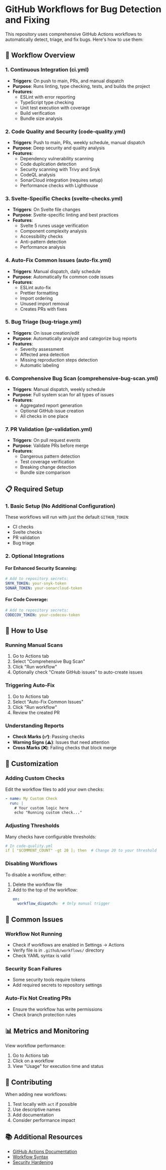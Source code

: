 # GitHub Workflows for Bug Detection and Fixing

This repository uses comprehensive GitHub Actions workflows to automatically detect, triage, and fix bugs. Here's how to use them:

## 🚀 Workflow Overview

### 1. **Continuous Integration (ci.yml)**
- **Triggers**: On push to main, PRs, and manual dispatch
- **Purpose**: Runs linting, type checking, tests, and builds the project
- **Features**:
  - ESLint with error reporting
  - TypeScript type checking
  - Unit test execution with coverage
  - Build verification
  - Bundle size analysis

### 2. **Code Quality and Security (code-quality.yml)**
- **Triggers**: Push to main, PRs, weekly schedule, manual dispatch
- **Purpose**: Deep security and quality analysis
- **Features**:
  - Dependency vulnerability scanning
  - Code duplication detection
  - Security scanning with Trivy and Snyk
  - CodeQL analysis
  - SonarCloud integration (requires setup)
  - Performance checks with Lighthouse

### 3. **Svelte-Specific Checks (svelte-checks.yml)**
- **Triggers**: On Svelte file changes
- **Purpose**: Svelte-specific linting and best practices
- **Features**:
  - Svelte 5 runes usage verification
  - Component complexity analysis
  - Accessibility checks
  - Anti-pattern detection
  - Performance analysis

### 4. **Auto-Fix Common Issues (auto-fix.yml)**
- **Triggers**: Manual dispatch, daily schedule
- **Purpose**: Automatically fix common code issues
- **Features**:
  - ESLint auto-fix
  - Prettier formatting
  - Import ordering
  - Unused import removal
  - Creates PRs with fixes

### 5. **Bug Triage (bug-triage.yml)**
- **Triggers**: On issue creation/edit
- **Purpose**: Automatically analyze and categorize bug reports
- **Features**:
  - Severity assessment
  - Affected area detection
  - Missing reproduction steps detection
  - Automatic labeling

### 6. **Comprehensive Bug Scan (comprehensive-bug-scan.yml)**
- **Triggers**: Manual dispatch, weekly schedule
- **Purpose**: Full system scan for all types of issues
- **Features**:
  - Aggregated report generation
  - Optional GitHub issue creation
  - All checks in one place

### 7. **PR Validation (pr-validation.yml)**
- **Triggers**: On pull request events
- **Purpose**: Validate PRs before merge
- **Features**:
  - Dangerous pattern detection
  - Test coverage verification
  - Breaking change detection
  - Bundle size comparison

## 📋 Required Setup

### 1. Basic Setup (No Additional Configuration)
These workflows will run with just the default `GITHUB_TOKEN`:
- CI checks
- Svelte checks
- PR validation
- Bug triage

### 2. Optional Integrations

#### For Enhanced Security Scanning:
```yaml
# Add to repository secrets:
SNYK_TOKEN: your-snyk-token
SONAR_TOKEN: your-sonarcloud-token
```

#### For Code Coverage:
```yaml
# Add to repository secrets:
CODECOV_TOKEN: your-codecov-token
```

## 🎯 How to Use

### Running Manual Scans
1. Go to Actions tab
2. Select "Comprehensive Bug Scan"
3. Click "Run workflow"
4. Optionally check "Create GitHub issues" to auto-create issues

### Triggering Auto-Fix
1. Go to Actions tab
2. Select "Auto-Fix Common Issues"
3. Click "Run workflow"
4. Review the created PR

### Understanding Reports
- **Check Marks (✅)**: Passing checks
- **Warning Signs (⚠️)**: Issues that need attention
- **Cross Marks (❌)**: Failing checks that block merge

## 🔧 Customization

### Adding Custom Checks
Edit the workflow files to add your own checks:

```yaml
- name: My Custom Check
  run: |
    # Your custom logic here
    echo "Running custom check..."
```

### Adjusting Thresholds
Many checks have configurable thresholds:

```yaml
# In code-quality.yml
if [ "$COMMENT_COUNT" -gt 20 ]; then  # Change 20 to your threshold
```

### Disabling Workflows
To disable a workflow, either:
1. Delete the workflow file
2. Add to the top of the workflow:
   ```yaml
   on:
     workflow_dispatch:  # Only manual trigger
   ```

## 🐛 Common Issues

### Workflow Not Running
- Check if workflows are enabled in Settings → Actions
- Verify file is in `.github/workflows/` directory
- Check YAML syntax is valid

### Security Scan Failures
- Some security tools require tokens
- Add required secrets to repository settings

### Auto-Fix Not Creating PRs
- Ensure the workflow has write permissions
- Check branch protection rules

## 📊 Metrics and Monitoring

View workflow performance:
1. Go to Actions tab
2. Click on a workflow
3. View "Usage" for execution time and status

## 🤝 Contributing

When adding new workflows:
1. Test locally with `act` if possible
2. Use descriptive names
3. Add documentation
4. Consider performance impact

## 📚 Additional Resources

- [GitHub Actions Documentation](https://docs.github.com/en/actions)
- [Workflow Syntax](https://docs.github.com/en/actions/reference/workflow-syntax-for-github-actions)
- [Security Hardening](https://docs.github.com/en/actions/security-guides/security-hardening-for-github-actions)